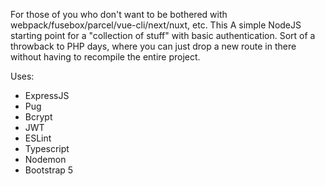 For those of you who don't want to be bothered with webpack/fusebox/parcel/vue-cli/next/nuxt, etc. This A simple NodeJS starting point for a "collection of stuff" with basic authentication. Sort of a throwback to PHP days, where you can just drop a new route in there without having to recompile the entire project.

Uses:

* ExpressJS
* Pug
* Bcrypt
* JWT
* ESLint
* Typescript
* Nodemon
* Bootstrap 5
